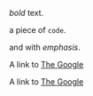 *bold* text.

a piece of `code`.

and with _emphasis_.

A link to [The Google](https://google.com)

A link to [The Google](https://google.com "google")